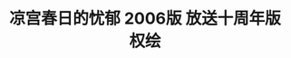 ---
logo: images/picture/凉宫春日的忧郁2006版放送十周年版权绘.jpg
title: 凉宫春日的忧郁 2006版 放送十周年版权绘
subTitle: 由京都动画绘制的版权绘

category: 官图

hasResource: true
downloadList:
  - intro: 云盘 提取码:738b
    size: 48.1MB
    link: https://pan.baidu.com/s/1T7i73szdbeKrx1-weDoMZw

downloadContent: |
  由京都动画绘制的版权绘<br><br>
  PS：如果你还有该资源中没有的图，也可向我们提交反馈。
---